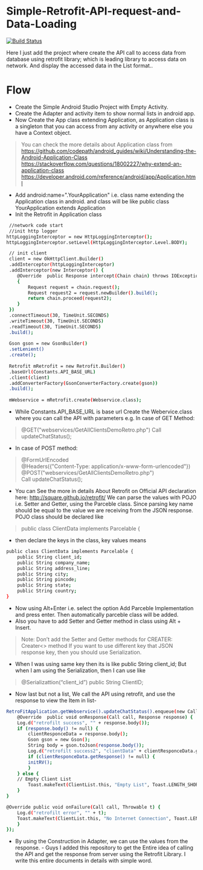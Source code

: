 # Simple-Retrofit-API-request-and-Data-Loading 

[![Build Status](https://travis-ci.org/joemccann/dillinger.svg?branch=master)](https://travis-ci.org/joemccann/dillinger)

Here I just add the project where create the API call to access data from database using retrofit library; which is leading library to access data on network. And display the accessed data in the List format..

# Flow

  - Create the Simple Android Studio Project with Empty Activity.
  - Create the Adapter and activity item to show normal lists in android app.
  - Now Create the App class extending Application, as Application class is a singleton that you can access from any activity or anywhere else you have a Context object.

> You can check the more details about Application class from   
> https://github.com/codepath/android_guides/wiki/Understanding-the-Android-Application-Class
> https://stackoverflow.com/questions/18002227/why-extend-an-application-class
> https://developer.android.com/reference/android/app/Application.html

- Add android:name=".YourApplication" i.e. class name extending the Application class in android. and class will be like public class YourApplication extends Application
- Init the Retrofit in Application class

```sh
 //network code start
 //init http logger
httpLoggingInterceptor = new HttpLoggingInterceptor();
httpLoggingInterceptor.setLevel(HttpLoggingInterceptor.Level.BODY);

 // init client  
 client = new OkHttpClient.Builder() 
 .addInterceptor(httpLoggingInterceptor)  
 .addInterceptor(new Interceptor() {  
    @Override  public Response intercept(Chain chain) throws IOException 
    {    
        Request request = chain.request();  
        Request request2 = request.newBuilder().build();  
        return chain.proceed(request2);  
    }  
 })
 .connectTimeout(30, TimeUnit.SECONDS)  
 .writeTimeout(30, TimeUnit.SECONDS)  
 .readTimeout(30, TimeUnit.SECONDS)  
 .build(); 
 
 Gson gson = new GsonBuilder()  
 .setLenient()  
 .create();
 
 Retrofit mRetrofit = new Retrofit.Builder()  
 .baseUrl(Constants.API_BASE_URL)  
 .client(client)  
 .addConverterFactory(GsonConverterFactory.create(gson))  
 .build(); 
 
 mWebservice = mRetrofit.create(Webservice.class);
```

- While Constants.API_BASE_URL is base url  Create the Webervice.class where you can call the API with parameters e.g. In case of GET Method:
> @GET("webservices/GetAllClientsDemoRetro.php") Call updateChatStatus(); 

- In case of POST method:
> @FormUrlEncoded  
@Headers({"Content-Type: application/x-www-form-urlencoded"})  @POST("webservices/GetAllClientsDemoRetro.php")  
Call updateChatStatus();   

-  You can See the more in details About Retrofit on Official API declaration here: http://square.github.io/retrofit/  We can parse the values with POJO i.e. Setter and Getter, using the Parceble class. Since parsing key name should be equal to the value we are receiving from the JSON response. POJO class should be declared like
> public class ClientData implements Parcelable {

- then declare the keys in the class, key values means 

```sh
public class ClientData implements Parcelable {  
    public String client_id;  
    public String company_name; 
    public String address_line;  
    public String city;  
    public String pincode;  
    public String state;  
    public String country; 
} 
```

- Now using Alt+Enter i.e. select the option Add Parceble Implementation and press enter. Then automatically parceble class will be added. 
- Also you have to add Setter and Getter method in class using Alt + Insert. 
>Note: Don’t add the Setter and Getter methods for CREATER: Creater<> method If you want to use different key that JSON response key, then you should use Serialization. 

-  When I was using same key then its is like public String client_id; But when I am using the Serialization, then I can use like 

> @Serializattion(“client_id”) 
public String ClientID;  

- Now last but not a list, We call the API using retrofit, and use the response to view the Item in list-

```sh
RetroFitApplication.getWebservice().updateChatStatus().enqueue(new Callback(){ 
    @Override  public void onResponse(Call call, Response response) { 
    Log.d("retrofilt success", "" + response.body());  
    if (response.body() != null) {  
        clientResponceData = response.body();  
        Gson gson = new Gson();  
        String body = gson.toJson(response.body());  
        Log.d("retrofilt success2", "clientData" + clientResponceData.getResponse()); 
        if (clientResponceData.getResponse() != null) {  
        initRV();  
        }  
    } else { 
    // Empty Client List  
        Toast.makeText(ClientList.this, "Empty List", Toast.LENGTH_SHORT).show();  
    }          
}          

@Override public void onFailure(Call call, Throwable t) { 
    Log.d("retrofilt error", "" + t); 
    Toast.makeText(ClientList.this, "No Internet Connection", Toast.LENGTH_SHORT).show(); 
    } 
});  
```

- By using the Construction in Adapter, we can use the values from the response. - Guys I added this repository to get the Entire idea of calling the API and get the response from server using the Retrofit Library. I write this entire documents in details with simple word.
